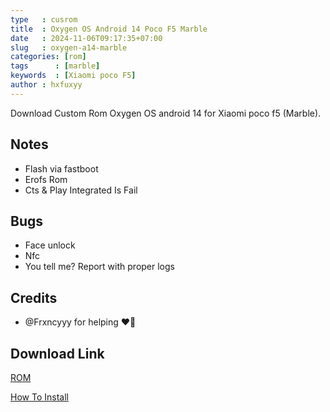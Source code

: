 ```yaml
---
type   : cusrom
title  : Oxygen OS Android 14 Poco F5 Marble
date   : 2024-11-06T09:17:35+07:00
slug   : oxygen-a14-marble
categories: [rom]
tags      : [marble]
keywords  : [Xiaomi poco F5]
author : hxfuxyy
---
```


Download Custom Rom Oxygen OS android 14  for Xiaomi poco f5 (Marble).

## Notes
- Flash via fastboot
- Erofs Rom
- Cts & Play Integrated Is Fail

## Bugs
- Face unlock
- Nfc
- You tell me? Report with proper logs

## Credits
- @Frxncyyy for helping ❤️‍🔥


## Download Link
[ROM](https://t.me/wahyu6070files/1117?single)

[How To Install](https://telegra.ph/Flashing-tutorial-11-02-2)

